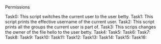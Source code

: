 Permissions

Task0: This script switches the current user to the user betty.
Task1: This script prints the effective username of the current user.
Task2: This script prints all the groups the current user is part of.
Task3: This scrips changes the owner of the file hello to the user betty.
Task4:
Task5:
Task6:
Task7:
Task8:
Task9:
Task10:
Task11:
Task12:
Task13:
Task14:
Task15:
Task16:

